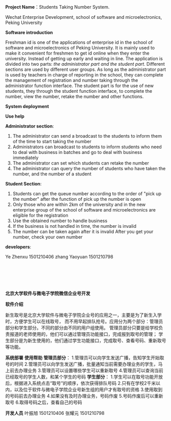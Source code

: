 
**Project Name**：Students Taking Number System.

Wechat Enterprise Development, school of software and microelectronics, Peking University

**Software introduction**

Freshman id is one of the applications of enterprise id in the school of software and microelectronics of Peking University. It is mainly used to make it convenient for freshmen to get id online when they enter the university.
Instead of getting up early and waiting in line. The application is divided into two parts: _the administrator part and the student part_. Different sections are used by different user groups. As long as the administrator part is used by teachers in charge of reporting in the school, they can complete the management of registration and number taking through the administrator function interface. The student part is for the use of new students, they through the student function interface, to complete the number, view the number, retake the number and other functions.

**System deployment**

**Use help**

**Administrator section**:

1. The administrator can send a broadcast to the students to inform them of the time to start taking the number
2. Administrators can broadcast to students to inform students who need to deal with business in batches and go to deal with business immediately
3. The administrator can set which students can retake the number
4. The administrator can query the number of students who have taken the number, and the number of a student

**Student Section**:

1. Students can get the queue number according to the order of "pick up the number" after the function of pick up the number is open
2. Only those who are within 2km of the university and in the new enterprise group of the school of software and microelectronics are eligible for the registration
3. Use the obtained number to handle business
4. If the business is not handled in time, the number is invalid
5. The number can be taken again after it is invalid
After you get your number, check your own number


**developers**:

Ye Zhenxu 1501210406
zhang Yaoyuan 1501210798

<br/>
<br/>
<br/>
<br/>


**北京大学软件与微电子学院微信企业号开发**

**软件介绍**

 新生取号是北京大学软件与微电子学院企业号的应用之一，主要是为了新生入学时，方便学生可以在线取号，
 而不用早起排队抢号。应用分为两个部分：管理员部分和学生部分。不同的部分由不同的用户组使用。
 管理员部分只要是给学校负责报道的老师使用的，他们可以通过管理员功能接口，完成报到取号的管理；
 学生部分是为新生使用的，他们通过学生功能接口，完成取号、查看号码、重新取号等功能。

**系统部署**
**使用帮助**
**管理员部分**：
            1.管理员可以向学生发送广播，告知学生开始取号的时间
            2.管理员可以向学生发送广播，批量通知当前需要办理业务的学生，马上前去办理业务
            3.管理员可以设置哪些学生可以重新取号
            4.管理员可以查询当前已经取号的学生人数，和某个学生的号码
**学生部分**：
          1.学生可以在取号功能开放后，根据进入系统点击“取号”的顺序，依次获得排队号码
          2.只有在学校2千米以内，以及位于软件与微电子学院企业号新生组的用户才有取号的资格
          3.使用取到的号码前去办理业务
          4.如果没有及时办理业务，号码作废
          5.号码作废后可以重新取号
          6.取得号码之后，查看自己的号码


**开发人员**
叶振旭  1501210406
张耀元  1501210798

